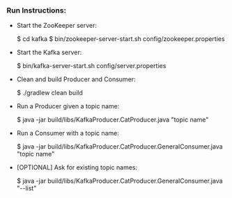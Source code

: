 ### Run Instructions:

- Start the ZooKeeper server:

	$ cd kafka
	$ bin/zookeeper-server-start.sh config/zookeeper.properties

- Start the Kafka server:

	$ bin/kafka-server-start.sh config/server.properties
	
- Clean and build Producer and Consumer:

	$ ./gradlew clean build
	
- Run a Producer given a topic name:

	$ java -jar build/libs/KafkaProducer.CatProducer.java "topic name"

- Run a Consumer with a topic name:
	
	$ java -jar build/libs/KafkaProducer.CatProducer.GeneralConsumer.java "topic name"
				
- [OPTIONAL] Ask for existing topic names:

	$ java -jar build/libs/KafkaProducer.CatProducer.GeneralConsumer.java "--list"

